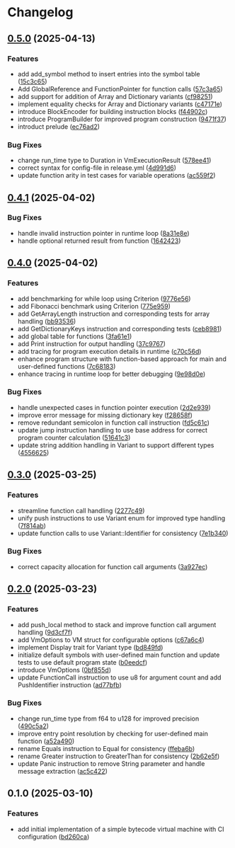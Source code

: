 # Changelog

## [0.5.0](https://github.com/burdockcascade/bytevm/compare/v0.4.1...v0.5.0) (2025-04-13)


### Features

* add add_symbol method to insert entries into the symbol table ([15c3c65](https://github.com/burdockcascade/bytevm/commit/15c3c655b60e3b32f908e89d14b9a96966864c70))
* Add GlobalReference and FunctionPointer for function calls ([57c3a65](https://github.com/burdockcascade/bytevm/commit/57c3a65199061d15d53f7e4d6796189cd5d7e19f))
* add support for addition of Array and Dictionary variants ([cf98251](https://github.com/burdockcascade/bytevm/commit/cf982517b9d62a655d40a52bc03b2fe20aa1e086))
* implement equality checks for Array and Dictionary variants ([c47171e](https://github.com/burdockcascade/bytevm/commit/c47171e61bb2710f40c501939251be2eef3e94d9))
* introduce BlockEncoder for building instruction blocks ([f44902c](https://github.com/burdockcascade/bytevm/commit/f44902c702424ef379d9451c918cfa240bf20ac9))
* introduce ProgramBuilder for improved program construction ([9471f37](https://github.com/burdockcascade/bytevm/commit/9471f375a847c34b6fddf02b7250b97fe8ee80cd))
* introduct prelude ([ec76ad2](https://github.com/burdockcascade/bytevm/commit/ec76ad27f61f5c0a1a1828906e1b636935b93574))


### Bug Fixes

* change run_time type to Duration in VmExecutionResult ([578ee41](https://github.com/burdockcascade/bytevm/commit/578ee41599bdadb3d37d93207fd0b67677e15931))
* correct syntax for config-file in release.yml ([4d991d6](https://github.com/burdockcascade/bytevm/commit/4d991d62feff141acbc1eda79cfaee5374ca488b))
* update function arity in test cases for variable operations ([ac559f2](https://github.com/burdockcascade/bytevm/commit/ac559f280d147b74c98c0663750e5e28f0c777e7))

## [0.4.1](https://github.com/burdockcascade/bytevm/compare/v0.4.0...v0.4.1) (2025-04-02)


### Bug Fixes

* handle invalid instruction pointer in runtime loop ([8a31e8e](https://github.com/burdockcascade/bytevm/commit/8a31e8eb9118c415f728b5070dc0aac98c2a0e42))
* handle optional returned result from function ([1642423](https://github.com/burdockcascade/bytevm/commit/1642423f7df555fe0cda7a11df824f3bd8600724))

## [0.4.0](https://github.com/burdockcascade/bytevm/compare/v0.3.0...v0.4.0) (2025-04-02)


### Features

* add benchmarking for while loop using Criterion ([9776e56](https://github.com/burdockcascade/bytevm/commit/9776e567255cb3cea19d0aea64269f49156f8dfd))
* add Fibonacci benchmark using Criterion ([775e959](https://github.com/burdockcascade/bytevm/commit/775e959a220b03cac36cd006cf6efcf20d438de5))
* add GetArrayLength instruction and corresponding tests for array handling ([bb93536](https://github.com/burdockcascade/bytevm/commit/bb935366c21030f580363bc35de94eefb330b997))
* add GetDictionaryKeys instruction and corresponding tests ([ceb8981](https://github.com/burdockcascade/bytevm/commit/ceb89811b4ca6dd4af5f240977caf3d92d7b5822))
* add global table for functions ([3fa61e1](https://github.com/burdockcascade/bytevm/commit/3fa61e19d37af35986facbbc4be2b06315090a8c))
* add Print instruction for output handling ([37c9767](https://github.com/burdockcascade/bytevm/commit/37c976720bc7d437cdae03ff9a4a4dd661d77d7d))
* add tracing for program execution details in runtime ([c70c56d](https://github.com/burdockcascade/bytevm/commit/c70c56d95bf98cb8cfbba56c5695b35c92d5a729))
* enhance program structure with function-based approach for main and user-defined functions ([7c68183](https://github.com/burdockcascade/bytevm/commit/7c681838b0d5571ebe1b135d312ac63f14b2468a))
* enhance tracing in runtime loop for better debugging ([9e98d0e](https://github.com/burdockcascade/bytevm/commit/9e98d0e8a6d4667d51f988cc396074b568223d56))


### Bug Fixes

* handle unexpected cases in function pointer execution ([2d2e939](https://github.com/burdockcascade/bytevm/commit/2d2e939c2f50c5cc1dd43bf3ef9d3ad1adbcc579))
* improve error message for missing dictionary key ([f28658f](https://github.com/burdockcascade/bytevm/commit/f28658ffd6b712999a8f164185671501af8117f2))
* remove redundant semicolon in function call instruction ([fd5c61c](https://github.com/burdockcascade/bytevm/commit/fd5c61c2ef95b827d77afa5eda8b7dc2e46d7661))
* update jump instruction handling to use base address for correct program counter calculation ([51641c3](https://github.com/burdockcascade/bytevm/commit/51641c385a0e0c8839fc38738d7155bebd19e864))
* update string addition handling in Variant to support different types ([4556625](https://github.com/burdockcascade/bytevm/commit/45566250cdb26d752da2fe86074fec27fab89987))

## [0.3.0](https://github.com/burdockcascade/bytevm/compare/v0.2.0...v0.3.0) (2025-03-25)


### Features

* streamline function call handling ([2277c49](https://github.com/burdockcascade/bytevm/commit/2277c494277010d19ef5241bb8658245f18aab00))
* unify push instructions to use Variant enum for improved type handling ([7f814ab](https://github.com/burdockcascade/bytevm/commit/7f814ab0b7b6913e3cdce117eb4f5fbde23afed1))
* update function calls to use Variant::Identifier for consistency ([7e1b340](https://github.com/burdockcascade/bytevm/commit/7e1b34043003f76f4565aca0c30b6a50e1b7c25b))


### Bug Fixes

* correct capacity allocation for function call arguments ([3a927ec](https://github.com/burdockcascade/bytevm/commit/3a927ec4e75a6b079409307f95a67b06edef39ca))

## [0.2.0](https://github.com/burdockcascade/bytevm/compare/v0.1.0...v0.2.0) (2025-03-23)


### Features

* add push_local method to stack and improve function call argument handling ([9d3cf7f](https://github.com/burdockcascade/bytevm/commit/9d3cf7fdd26381b645175dc4ce02c856ee1c7f42))
* add VmOptions to VM struct for configurable options ([c67a6c4](https://github.com/burdockcascade/bytevm/commit/c67a6c41c4f3fd0c9c6061d5438db48482ff76ca))
* implement Display trait for Variant type ([bd849fd](https://github.com/burdockcascade/bytevm/commit/bd849fd742a1fc6ce55dcce81045bb23b764d206))
* initialize default symbols with user-defined main function and update tests to use default program state ([b0eedcf](https://github.com/burdockcascade/bytevm/commit/b0eedcfac85606dacbff5ebf4bbe793266d16f43))
* introduce VmOptions ([0bf855d](https://github.com/burdockcascade/bytevm/commit/0bf855db98692db5c15acc6028f5f0fa335c398a))
* update FunctionCall instruction to use u8 for argument count and add PushIdentifier instruction ([ad77bfb](https://github.com/burdockcascade/bytevm/commit/ad77bfb8e0a3dc0400e2fc908e8ae6d92bea849b))


### Bug Fixes

* change run_time type from f64 to u128 for improved precision ([490c5a2](https://github.com/burdockcascade/bytevm/commit/490c5a2ffcfc068c520b59493062ef4abab5bec9))
* improve entry point resolution by checking for user-defined main function ([a52a490](https://github.com/burdockcascade/bytevm/commit/a52a49066a52018973394de7c51799c91a563e56))
* rename Equals instruction to Equal for consistency ([ffeba6b](https://github.com/burdockcascade/bytevm/commit/ffeba6be78bfb5907ab47e20b18f22fb0d5346e8))
* rename Greater instruction to GreaterThan for consistency ([2b62e5f](https://github.com/burdockcascade/bytevm/commit/2b62e5f59e0edc5de9dcb1d2e77e011a745e0f32))
* update Panic instruction to remove String parameter and handle message extraction ([ac5c422](https://github.com/burdockcascade/bytevm/commit/ac5c422afcf34376c4d32822680a65de958f7367))

## 0.1.0 (2025-03-10)


### Features

* add initial implementation of a simple bytecode virtual machine with CI configuration ([bd260ca](https://github.com/burdockcascade/bytevm/commit/bd260ca045a82059cc560f3614455cf942b199a5))
